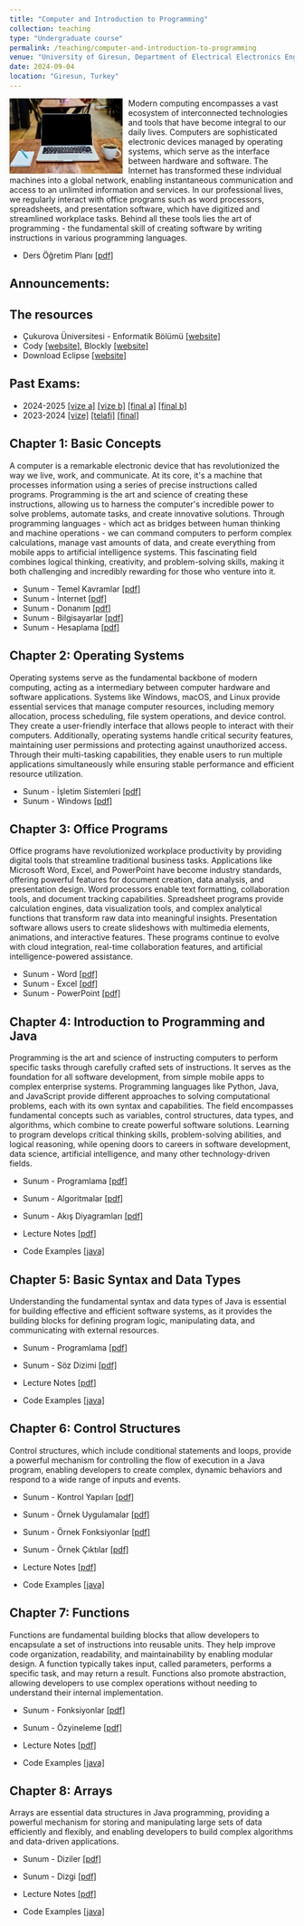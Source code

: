 ```yaml
---
title: "Computer and Introduction to Programming"
collection: teaching
type: "Undergraduate course"
permalink: /teaching/computer-and-introduction-to-programming
venue: "University of Giresun, Department of Electrical Electronics Engineering"
date: 2024-09-04
location: "Giresun, Turkey"
---
```


<img align="left" width="200" alt="computer and programming" src="/images/teaching/computer-and-programming.webp" style="float: left; margin-right: 10px;"> Modern computing encompasses a vast ecosystem of interconnected technologies and tools that have become integral to our daily lives. Computers are sophisticated electronic devices managed by operating systems, which serve as the interface between hardware and software. The Internet has transformed these individual machines into a global network, enabling instantaneous communication and access to an unlimited information and services. In our professional lives, we regularly interact with office programs such as word processors, spreadsheets, and presentation software, which have digitized and streamlined workplace tasks. Behind all these tools lies the art of programming - the fundamental skill of creating software by writing instructions in various programming languages. 

* Ders Öğretim Planı <a href="../files/computer/Bolum_00_Ders_Ogretim_Planı.pdf">[pdf]</a>

Announcements:
---


The resources
---

* Çukurova Üniversitesi -  Enformatik Bölümü <a href="https://enformatik.cu.edu.tr/cu/Dersler/compulsory-courses/temel-bilgi-teknolojileri-kullanimi/">[website]</a>
* Cody <a href="https://f.eba.gov.tr/cody/">[website]</a>, Blockly <a href="https://blockly.games/">[website]</a>
* Download Eclipse <a href="https://www.eclipse.org/downloads/packages/installer">[website]</a>

Past Exams:
---

* 2024-2025 <a href="../files/computer/2024-2025-computer-vize-a-cevaplar.pdf">[vize a]</a> <a href="../files/computer/2024-2025-computer-vize-b-cevaplar.pdf">[vize b]</a> <a href="../files/computer/2024-2025-computer-final-a-cevaplar.pdf">[final a]</a> <a href="../files/computer/2024-2025-computer-final-b-cevaplar.pdf">[final b]</a>
* 2023-2024 <a href="../files/computer/2023-2024-computer-vize-cevaplar.pdf">[vize]</a> <a href="../files/computer/2023-2024-computer-telafi-cevaplar.pdf">[telafi]</a> <a href="../files/computer/2023-2024-computer-final-cevaplar.pdf">[final]</a>

Chapter 1: Basic Concepts
---

A computer is a remarkable electronic device that has revolutionized the way we live, work, and communicate. At its core, it's a machine that processes information using a series of precise instructions called programs. Programming is the art and science of creating these instructions, allowing us to harness the computer's incredible power to solve problems, automate tasks, and create innovative solutions. Through programming languages - which act as bridges between human thinking and machine operations - we can command computers to perform complex calculations, manage vast amounts of data, and create everything from mobile apps to artificial intelligence systems. This fascinating field combines logical thinking, creativity, and problem-solving skills, making it both challenging and incredibly rewarding for those who venture into it.

* Sunum - Temel Kavramlar <a href="../files/computer/Bolum_01_Temel_kavramlar.pdf">[pdf]</a>
* Sunum - İnternet <a href="../files/computer/Bolum_01_Internet.pdf">[pdf]</a>
* Sunum - Donanım <a href="../files/computer/Bolum_01_Donanim.pdf">[pdf]</a>
* Sunum - Bilgisayarlar <a href="../files/java/slides/Bolum_01_Bilgisayarlar.pdf">[pdf]</a> 
* Sunum - Hesaplama <a href="../files/java/slides/Bolum_01_Hesaplama_Hesaplamali_Dusunme.pdf">[pdf]</a>

Chapter 2: Operating Systems
---

Operating systems serve as the fundamental backbone of modern computing, acting as a intermediary between computer hardware and software applications. Systems like Windows, macOS, and Linux provide essential services that manage computer resources, including memory allocation, process scheduling, file system operations, and device control. They create a user-friendly interface that allows people to interact with their computers. Additionally, operating systems handle critical security features, maintaining user permissions and protecting against unauthorized access. Through their multi-tasking capabilities, they enable users to run multiple applications simultaneously while ensuring stable performance and efficient resource utilization.

* Sunum - İşletim Sistemleri <a href="../files/computer/Bolum_02_İsletim_sistemleri.pdf">[pdf]</a>
* Sunum - Windows <a href="../files/computer/Bolum_02_Windows.pdf">[pdf]</a>

Chapter 3: Office Programs
---

Office programs have revolutionized workplace productivity by providing digital tools that streamline traditional business tasks. Applications like Microsoft Word, Excel, and PowerPoint have become industry standards, offering powerful features for document creation, data analysis, and presentation design. Word processors enable text formatting, collaboration tools, and document tracking capabilities. Spreadsheet programs provide calculation engines, data visualization tools, and complex analytical functions that transform raw data into meaningful insights. Presentation software allows users to create slideshows with multimedia elements, animations, and interactive features. These programs continue to evolve with cloud integration, real-time collaboration features, and artificial intelligence-powered assistance.

* Sunum - Word <a href="../files/computer/Bolum_03_Word.pdf">[pdf]</a>
* Sunum - Excel <a href="../files/computer/Bolum_03_Excel.pdf">[pdf]</a>
* Sunum - PowerPoint <a href="../files/computer/Bolum_03_PowerPoint.pdf">[pdf]</a>

Chapter 4: Introduction to Programming and Java
-----

Programming is the art and science of instructing computers to perform specific tasks through carefully crafted sets of instructions. It serves as the foundation for all software development, from simple mobile apps to complex enterprise systems. Programming languages like Python, Java, and JavaScript provide different approaches to solving computational problems, each with its own syntax and capabilities. The field encompasses fundamental concepts such as variables, control structures, data types, and algorithms, which combine to create powerful software solutions. Learning to program develops critical thinking skills, problem-solving abilities, and logical reasoning, while opening doors to careers in software development, data science, artificial intelligence, and many other technology-driven fields. 

* Sunum - Programlama <a href="../files/computer/Bolum_04_Programlama.pdf">[pdf]</a>
* Sunum - Algoritmalar <a href="../files/java/slides/Bolum_01_Algoritmalar.pdf">[pdf]</a>
* Sunum - Akış Diyagramları <a href="../files/java/slides/Bolum_01_Akis_Diyagramlari.pdf">[pdf]</a>

* Lecture Notes <a href="../files/java/Chapter_01_Introduction.pdf">[pdf]</a>
* Code Examples <a href="https://github.com/sercankulcu/object-oriented-programming-java/tree/main/Ders01/src">[java]</a>

Chapter 5: Basic Syntax and Data Types
-----

Understanding the fundamental syntax and data types of Java is essential for building effective and efficient software systems, as it provides the building blocks for defining program logic, manipulating data, and communicating with external resources.

* Sunum - Programlama <a href="../files/java/slides/Bolum_02_Programlama.pdf">[pdf]</a> 
* Sunum - Söz Dizimi <a href="../files/java/slides/Bolum_02_Soz_Dizimi_Kurallari.pdf">[pdf]</a> 

* Lecture Notes <a href="../files/java/Chapter_02_Basic_Syntax_and_Data_Types.pdf">[pdf]</a>
* Code Examples <a href="https://github.com/sercankulcu/object-oriented-programming-java/tree/main/Ders02/src">[java]</a>

Chapter 6: Control Structures
-----

Control structures, which include conditional statements and loops, provide a powerful mechanism for controlling the flow of execution in a Java program, enabling developers to create complex, dynamic behaviors and respond to a wide range of inputs and events.

* Sunum - Kontrol Yapıları <a href="../files/java/slides/Bolum_03_Kontrol_Yapilari.pdf">[pdf]</a> 
* Sunum - Örnek Uygulamalar <a href="../files/java/slides/Bolum_03_Ornekler.pdf">[pdf]</a> 
* Sunum - Örnek Fonksiyonlar <a href="../files/java/slides/Bolum_03_Ornek_Fonksiyonlar.pdf">[pdf]</a> 
* Sunum - Örnek Çıktılar <a href="../files/java/slides/Bolum_03_Ornek_Ciktilar.pdf">[pdf]</a> 

* Lecture Notes <a href="../files/java/Chapter_03_Control_Structures.pdf">[pdf]</a>
* Code Examples <a href="https://github.com/sercankulcu/object-oriented-programming-java/tree/main/Ders03/src">[java]</a>

Chapter 7: Functions
-----

Functions are fundamental building blocks that allow developers to encapsulate a set of instructions into reusable units. They help improve code organization, readability, and maintainability by enabling modular design. A function typically takes input, called parameters, performs a specific task, and may return a result. Functions also promote abstraction, allowing developers to use complex operations without needing to understand their internal implementation. 

* Sunum - Fonksiyonlar <a href="../files/java/slides/Bolum_03_Fonksiyonlar.pdf">[pdf]</a> 
* Sunum - Özyineleme <a href="../files/java/slides/Bolum_03_Ozyineleme.pdf">[pdf]</a> 

* Lecture Notes <a href="../files/java/Chapter_03_Control_Structures.pdf">[pdf]</a>
* Code Examples <a href="https://github.com/sercankulcu/object-oriented-programming-java/tree/main/Ders03/src">[java]</a>

Chapter 8: Arrays
-----

Arrays are essential data structures in Java programming, providing a powerful mechanism for storing and manipulating large sets of data efficiently and flexibly, and enabling developers to build complex algorithms and data-driven applications.

* Sunum - Diziler <a href="../files/java/slides/Bolum_05_Diziler.pdf">[pdf]</a> 
* Sunum - Dizgi <a href="../files/java/slides/Bolum_05_Dizgi.pdf">[pdf]</a> 

* Lecture Notes <a href="../files/java/Chapter_05_Arrays_And_Collections.pdf">[pdf]</a>
* Code Examples <a href="https://github.com/sercankulcu/object-oriented-programming-java/tree/main/Ders05/src">[java]</a>

